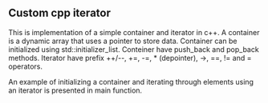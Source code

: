 ## Custom cpp iterator
This is implementation of a simple container and iterator in c++.
A container is a dynamic array that uses a pointer to store data. Container can be initialized using std::initializer_list. Conteiner have push_back and pop_back methods.
Iterator have prefix ++/--, +=, -=, * (depointer), ->, ==, != and = operators.

An example of initializing a container and iterating through elements using an iterator is presented in main function.
